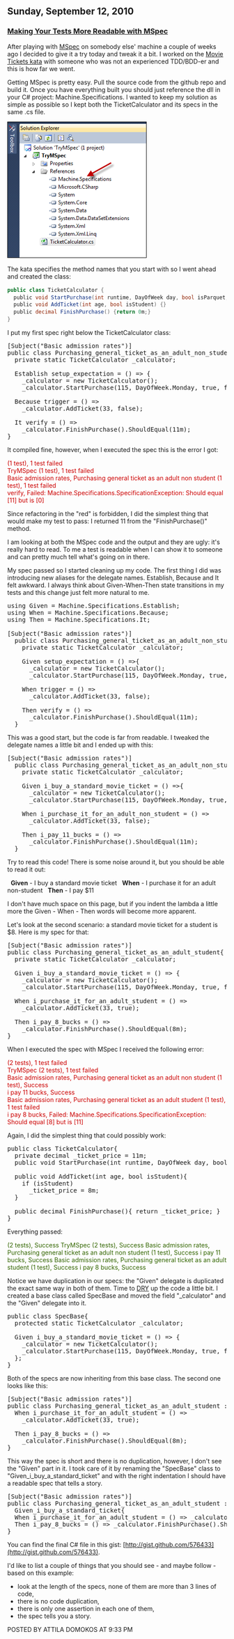 ## Sunday, September 12, 2010

### [Making Your Tests More Readable with MSpec](http://www.adomokos.com/2010/09/making-your-tests-more-readable-with.html)

After playing with [MSpec](http://github.com/machine/machine.specifications) on somebody else' machine a couple of weeks ago I decided to give it a try today and tweak it a bit. I worked on the [Movie Tickets kata](http://codingkata.org/katas/unit/movie-tickets) with someone who was not an experienced TDD/BDD-er and this is how far we went.

Getting MSpec is pretty easy. Pull the source code from the github repo and build it. Once you have everything built you should just reference the dll in your C# project: Machine.Specifications.
I wanted to keep my solution as simple as possible so I kept both the TicketCalculator and its specs in the same .cs file.

![TryMSpecSolution.png](/resources/2010/09/TryMSpecSolution.png)

The kata specifies the method names that you start with so I went ahead and created the class:

```c#
public class TicketCalculator {
  public void StartPurchase(int runtime, DayOfWeek day, bool isParquet, bool is3D) {}
  public void AddTicket(int age, bool isStudent) {}
  public decimal FinishPurchase() {return 0m;}
}
```

I put my first spec right below the TicketCalculator class:

<pre class="brush: csharp">[Subject("Basic admission rates")]
public class Purchasing_general_ticket_as_an_adult_non_student{
  private static TicketCalculator _calculator;

  Establish setup_expectation = () => {
    _calculator = new TicketCalculator();
    _calculator.StartPurchase(115, DayOfWeek.Monday, true, false);};

  Because trigger = () =>
    _calculator.AddTicket(33, false);

  It verify = () =>
    _calculator.FinishPurchase().ShouldEqual(11m);
}
</pre>

It compiled fine, however, when I executed the spec this is the error I got:

<div style="color: #CC0000"><trymspec>(1 test), 1 test failed<br/>
TryMSpec (1 test), 1 test failed<br/>
Basic admission rates, Purchasing general ticket as an adult non student (1 test), 1 test failed<br/>
verify, Failed: Machine.Specifications.SpecificationException: Should equal [11] but is [0]<br/>
</trymspec></div>


Since refactoring in the "red" is forbidden, I did the simplest thing that would make my test to pass: I returned 11 from the "FinishPurchase()" method.

I am looking at both the MSpec code and the output and they are ugly: it's really hard to read. To me a test is readable when I can show it to someone and can pretty much tell what's going on in there.

My spec passed so I started cleaning up my code. The first thing I did was introducing new aliases for the delegate names. Establish, Because and It felt awkward. I always think about Given-When-Then state transitions in my tests and this change just felt more natural to me.

<pre class="brush: csharp">using Given = Machine.Specifications.Establish;
using When = Machine.Specifications.Because;
using Then = Machine.Specifications.It;

[Subject("Basic admission rates")]
  public class Purchasing_general_ticket_as_an_adult_non_student{
    private static TicketCalculator _calculator;

    Given setup_expectation = () =>{
      _calculator = new TicketCalculator();
      _calculator.StartPurchase(115, DayOfWeek.Monday, true, false);};

    When trigger = () =>
      _calculator.AddTicket(33, false);

    Then verify = () =>
      _calculator.FinishPurchase().ShouldEqual(11m);
  }
</pre>

This was a good start, but the code is far from readable. I tweaked the delegate names a little bit and I ended up with this:

<pre class="brush: csharp">[Subject("Basic admission rates")]
  public class Purchasing_general_ticket_as_an_adult_non_student{
    private static TicketCalculator _calculator;

    Given i_buy_a_standard_movie_ticket = () =>{
      _calculator = new TicketCalculator();
      _calculator.StartPurchase(115, DayOfWeek.Monday, true, false);};

    When i_purchase_it_for_an_adult_non_student = () =>
      _calculator.AddTicket(33, false);

    Then i_pay_11_bucks = () =>
      _calculator.FinishPurchase().ShouldEqual(11m);
  }
</pre>

Try to read this code! There is some noise around it, but you should be able to read it out:

  <span style="font-weight: bold;">Given</span> - I buy a standard movie ticket
  <span style="font-weight: bold;">When</span> - I purchase it for an adult non-student
  <span style="font-weight: bold;">Then</span> - I pay $11

I don't have much space on this page, but if you indent the lambda a little more the Given - When - Then words will become more apparent.

Let's look at the second scenario: a standard movie ticket for a student is $8.
Here is my spec for that:

<pre class="brush: csharp">[Subject("Basic admission rates")]
public class Purchasing_general_ticket_as_an_adult_student{
  private static TicketCalculator _calculator;

  Given i_buy_a_standard_movie_ticket = () => {
    _calculator = new TicketCalculator();
    _calculator.StartPurchase(115, DayOfWeek.Monday, true, false);};

  When i_purchase_it_for_an_adult_student = () =>
    _calculator.AddTicket(33, true);

  Then i_pay_8_bucks = () =>
    _calculator.FinishPurchase().ShouldEqual(8m);
}
</pre>

When I executed the spec with MSpec I received the following error:

<div style="color: #CC0000"><trymspec>(2 tests), 1 test failed<br/>
TryMSpec (2 tests), 1 test failed<br/>
Basic admission rates, Purchasing general ticket as an adult non student (1 test), Success<br/>
i pay 11 bucks, Success<br/>
Basic admission rates, Purchasing general ticket as an adult student (1 test), 1 test failed<br/>
i pay 8 bucks, Failed: Machine.Specifications.SpecificationException: Should equal [8] but is [11]<br/>
</trymspec></div>


Again, I did the simplest thing that could possibly work:

<pre class="brush: csharp">public class TicketCalculator{
  private decimal _ticket_price = 11m;
  public void StartPurchase(int runtime, DayOfWeek day, bool isParquet, bool is3D) {}

  public void AddTicket(int age, bool isStudent){
    if (isStudent)
      _ticket_price = 8m;
  }

  public decimal FinishPurchase(){ return _ticket_price; }
}
</pre>

Everything passed:

<div style="color: #336600"><trymspec>(2 tests), Success
TryMSpec (2 tests), Success
Basic admission rates, Purchasing general ticket as an adult non student (1 test), Success
i pay 11 bucks, Success
Basic admission rates, Purchasing general ticket as an adult student (1 test), Success
i pay 8 bucks, Success
</trymspec></div>

Notice we have duplication in our specs: the "Given" delegate is duplicated the exact same way in both of them. Time to [DRY](http://en.wikipedia.org/wiki/Don't_repeat_yourself) up the code a little bit. I created a base class called SpecBase and moved the field "_calculator" and the "Given" delegate into it.

<pre class="brush: csharp">public class SpecBase{
  protected static TicketCalculator _calculator;

  Given i_buy_a_standard_movie_ticket = () => {
    _calculator = new TicketCalculator();
    _calculator.StartPurchase(115, DayOfWeek.Monday, true, false);
  };
}
</pre>

Both of the specs are now inheriting from this base class. The second one looks like this:

<pre class="brush: csharp">[Subject("Basic admission rates")]
public class Purchasing_general_ticket_as_an_adult_student : SpecBase{
  When i_purchase_it_for_an_adult_student = () =>
    _calculator.AddTicket(33, true);

  Then i_pay_8_bucks = () =>
    _calculator.FinishPurchase().ShouldEqual(8m);
}
</pre>

This way the spec is short and there is no duplication, however, I don't see the "Given" part in it. I took care of it by renaming the "SpecBase" class to "Given_i_buy_a_standard_ticket" and with the right indentation I should have a readable spec that tells a story.

<pre class="brush: csharp">[Subject("Basic admission rates")]
public class Purchasing_general_ticket_as_an_adult_student : 
  Given_i_buy_a_standard_ticket{
  When i_purchase_it_for_an_adult_student = () => _calculator.AddTicket(33, true);
  Then i_pay_8_bucks = () => _calculator.FinishPurchase().ShouldEqual(8m);
}
</pre>

You can find the final C# file in this gist: [http://gist.github.com/576433](http://gist.github.com/576433).

I'd like to list a couple of things that you should see - and maybe follow - based on this example:

*   look at the length of the specs, none of them are more than 3 lines of code,
*   there is no code duplication,
*   there is only one assertion in each one of them,
*   the spec tells you a story.


POSTED BY ATTILA DOMOKOS AT 9:33 PM
